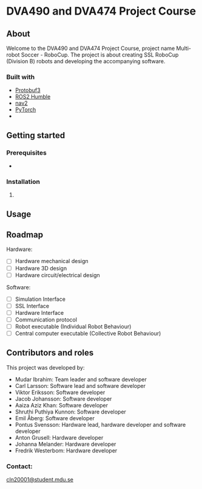 DVA490 and DVA474 Project Course
=======================

About
-----------------------
Welcome to the DVA490 and DVA474 Project Course, project name Multi-robot Soccer - RoboCup. 
The project is about creating SSL RoboCup (Division B) robots and developing the accompanying software.

### Built with
- [Protobuf3](https://protobuf.dev/)
- [ROS2 Humble](https://docs.ros.org/en/humble/index.html)
- [nav2](https://docs.nav2.org/)
- [PyTorch](https://pytorch.org/)
- []()


Getting started
-----------------------

### Prerequisites
-

### Installation
1. 

Usage
-----------------------

Roadmap
-----------------------
Hardware:
- [ ] Hardware mechanical design
- [ ] Hardware 3D design
- [ ] Hardware circuit/electrical design

Software:
- [ ] Simulation Interface
- [ ] SSL Interface
- [ ] Hardware Interface
- [ ] Communication protocol
- [ ] Robot executable (Individual Robot Behaviour)
- [ ] Central computer executable (Collective Robot Behaviour)

Contributors and roles
-----------------------
This project was developed by:
- Mudar Ibrahim: Team leader and software developer
- Carl Larsson: Software lead and software developer
- Viktor Eriksson: Software developer
- Jacob Johansson: Software developer
- Aaiza Aziz Khan: Software developer
- Shruthi Puthiya Kunnon: Software developer
- Emil Åberg: Software developer
- Pontus Svensson: Hardware lead, hardware developer and software developer
- Anton Grusell: Hardware developer
- Johanna Melander: Hardware developer
- Fredrik Westerbom: Hardware developer

### Contact:
cln20001@student.mdu.se
